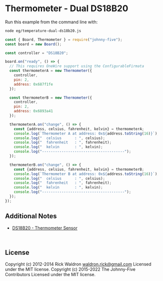 <!--remove-start-->

# Thermometer - Dual DS18B20

<!--remove-end-->








Run this example from the command line with:
```bash
node eg/temperature-dual-ds18b20.js
```


```javascript
const { Board, Thermometer } = require("johnny-five");
const board = new Board();

const controller = "DS18B20";

board.on("ready", () => {
  // This requires OneWire support using the ConfigurableFirmata
  const thermometerA = new Thermometer({
    controller,
    pin: 2,
    address: 0x687f1fe
  });

  const thermometerB = new Thermometer({
    controller,
    pin: 2,
    address: 0x6893a41
  });

  thermometerA.on("change", () => {
    const {address, celsius, fahrenheit, kelvin} = thermometerA;
    console.log(`Thermometer A at address: 0x${address.toString(16)}`);
    console.log("  celsius      : ", celsius);
    console.log("  fahrenheit   : ", fahrenheit);
    console.log("  kelvin       : ", kelvin);
    console.log("--------------------------------------");
  });

  thermometerB.on("change", () => {
    const {address, celsius, fahrenheit, kelvin} = thermometerB;
    console.log(`Thermometer B at address: 0x${address.toString(16)}`);
    console.log("  celsius      : ", celsius);
    console.log("  fahrenheit   : ", fahrenheit);
    console.log("  kelvin       : ", kelvin);
    console.log("--------------------------------------");
  });
});


```








## Additional Notes
- [DS18B20 - Thermometer Sensor](http://www.maximintegrated.com/en/products/analog/sensors-and-sensor-interface/DS18S20.html)

&nbsp;

<!--remove-start-->

## License
Copyright (c) 2012-2014 Rick Waldron <waldron.rick@gmail.com>
Licensed under the MIT license.
Copyright (c) 2015-2022 The Johnny-Five Contributors
Licensed under the MIT license.

<!--remove-end-->
